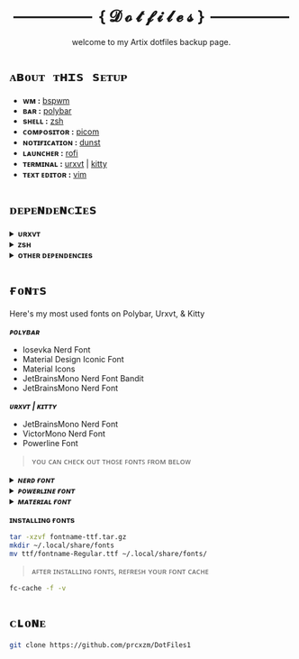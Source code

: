 <h1 align=center>――――― ｛ 𝓓 𝓸 𝓽 𝓯 𝓲 𝓵 𝓮 𝓼 ｝ ―――――</h1>


<p align=center>welcome to my Artix dotfiles backup page.</p>


# `ᴀʙᴏᴜᴛ ᴛʜɪs sᴇᴛᴜᴘ`

* **ᴡᴍ           :** [bspwm](https://archlinux.org/packages/?name=bspwm)
* **ʙᴀʀ          :** [polybar](https://github.com/polybar/polybar)
* **sʜᴇʟʟ        :** [zsh](https://www.zsh.org/)
* **ᴄᴏᴍᴘᴏsɪᴛᴏʀ   :** [picom](https://github.com/yshui/picom)
* **ɴᴏᴛɪғɪᴄᴀᴛɪᴏɴ :** [dunst](https://archlinux.org/packages/?name=dunst)
* **ʟᴀᴜɴᴄʜᴇʀ     :** [rofi](https://github.com/adi1090x/rofi)
* **ᴛᴇʀᴍɪɴᴀʟ     :** [urxvt](https://archlinux.org/packages/?name=rxvt-unicode) | [kitty](https://archlinux.org/packages/?name=kitty)
* **ᴛᴇxᴛ ᴇᴅɪᴛᴏʀ  :** [vim](https://www.vim.org/)

# `ᴅᴇᴘᴇɴᴅᴇɴᴄɪᴇs`

<details>
 <summary><b>ᴜʀxᴠᴛ</b></summary><br>

- [URxvt truecolor wide glyphs](https://aur.archlinux.org/packages/rxvt-unicode-truecolor-wide-glyphs/)
``` sh
yay -S rxvt-unicode-truecolor-wide-glyphs
```
	
- [URxvt resize font](https://github.com/simmel/urxvt-resize-font)
``` sh
yay -S urxvt-resize-font
# add this to your ~/.Xresources or ~/.Xdefaults (i also already add it)
urxvt.perl-ext-common: ...,resize-font,
```
 
</details>

<details>
 <summary><b>ᴢsʜ</b></summary><br>
 
- [Oh-My-Zsh](https://ohmyz.sh/)
``` sh
sudo pacman -S zsh
sh -c "$(curl -fsSL https://raw.github.com/ohmyzsh/ohmyzsh/master/tools/install.sh)" && chsh -s /bin/zsh #root/user
```
- [Plugins](https://project-awesome.org/unixorn/awesome-zsh-plugins#plugins)
``` sh
sudo pacman -S zsh-syntax-highlighting zsh-autosuggestions zsh-completions
```
 </details>
 
 <details>
 <summary><b>ᴏᴛʜᴇʀ ᴅᴇᴘᴇɴᴅᴇɴᴄɪᴇs</b></summary><br>
	
``` sh
sudo pacman -S sxhkd xclip neofetch lazygit python2 python3 python-pip git curl wget python2-pip ruby gcc perl nitrogen ncmpcpp mpd mpv light screenkey
rofi dunst picom vim nvim polybar uget lxappearance lxsession bspwm rxvt-unicode cava htop gotop ranger kitty pulseaudio pulseaudio-alsa pamixer
w3m w3m-img ueberzug brightnessctl pavucontrol scrot gucharmap smartmontools feh yay && yay -S xinput pyxdg 

```
	
``` sh
pip install wmctrl-python3 distro
```

- [wmutils](https://github.com/wmutils/opt)
- [Lsd (LsDeluxe)](https://github.com/Peltoche/lsd)
- [Color Script](https://gitlab.com/dwt1/shell-color-scripts)
	
 </details>

# `ғᴏɴᴛs`

Here's my most used fonts on Polybar, Urxvt, & Kitty

***ᴘᴏʟʏʙᴀʀ***
 * Iosevka Nerd Font
 * Material Design Iconic Font
 * Material Icons
 * JetBrainsMono Nerd Font Bandit
 * JetBrainsMono Nerd Font
 
 ***ᴜʀxᴠᴛ | ᴋɪᴛᴛʏ***
 * JetBrainsMono Nerd Font
 * VictorMono Nerd Font
 * Powerline Font
  
> ʏᴏᴜ ᴄᴀɴ ᴄʜᴇᴄᴋ ᴏᴜᴛ ᴛʜᴏꜱᴇ ꜰᴏɴᴛꜱ ꜰʀᴏᴍ ʙᴇʟᴏᴡ

<details>
 <summary><b><i>ɴᴇʀᴅ ғᴏɴᴛ</b></i></summary><br>
  
   
  - [Nerd Font](https://www.nerdfonts.com/)
  - [Nerd Font (patches)](https://github.com/ryanoasis/nerd-fonts)
  - [JetBrainsMono Nerd Font Bandithijo](https://github.com/bandithijo/JetBrainsMonoNerdFontCompleteBandit-Medium)
   
   
 </details>
 
<details>
 <summary><b><i>ᴘᴏᴡᴇʀʟɪɴᴇ ғᴏɴᴛ</b></i></summary><br>
 
 
  - [Powerline Font](https://github.com/powerline/fonts)
 
 
 </details>
  
<details>
 <summary><b><i>ᴍᴀᴛᴇʀɪᴀʟ ғᴏɴᴛ</b></i></summary><br>
 

  - [Material Icons Font](https://github.com/daimoonis/material-icons-font)
  - [Material Design Iconic Font](https://github.com/zavoloklom/material-design-iconic-font)
	
 
 </details>
 
 **ɪɴsᴛᴀʟʟɪɴɢ ғᴏɴᴛs**
 ``` sh
 tar -xzvf fontname-ttf.tar.gz
 mkdir ~/.local/share/fonts
 mv ttf/fontname-Regular.ttf ~/.local/share/fonts/
 
 ```

> ᴀꜰᴛᴇʀ ɪɴꜱᴛᴀʟʟɪɴɢ ꜰᴏɴᴛꜱ, ʀᴇꜰʀᴇꜱʜ ʏᴏᴜʀ ꜰᴏɴᴛ ᴄᴀᴄʜᴇ
``` sh
fc-cache -f -v
```

# `ᴄʟᴏɴᴇ`
```sh
git clone https://github.com/prcxzm/DotFiles1

```















 
